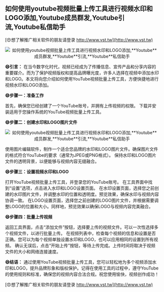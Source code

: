 ## **如何使用youtube视频批量上传工具进行视频水印和LOGO添加,**Youtube**成员群发,**Youtube**引流,**Youtube**私信助手**

[😍想了解推广相关软件的朋友请登录 http://www.vst.tw](http://www.vst.tw)

 <center><img src="https://vst.tw/MP4/tuiguang/png/1.png" alt="如何使用youtube视频批量上传工具进行视频水印和LOGO添加,**Youtube**成员群发,**Youtube**引流,**Youtube**私信助手"></center>

**😄引言：**
在当今数字化时代，视频已经成为了传播信息、宣传产品和分享内容的重要媒介。而为了保护视频版权和提高品牌曝光度，许多人选择在视频中添加水印和LOGO。本文将向您介绍如何使用YouTube视频批量上传工具，方便快捷地进行视频水印和LOGO添加。

**😄步骤一：准备工作**

首先，确保您已经创建了一个YouTube账号，并拥有上传视频的权限。
下载并安装适用于您操作系统的YouTube视频批量上传工具。

**😄步骤二：创建水印和LOGO图片文件**

 <center><img src="https://vst.tw/MP4/tuiguang/png/8.png" alt="如何使用youtube视频批量上传工具进行视频水印和LOGO添加,**Youtube**成员群发,**Youtube**引流,**Youtube**私信助手"></center>

使用图片编辑软件，制作一个适合您品牌的水印和LOGO图片文件。确保图片文件的格式符合YouTube的要求（通常为JPEG或PNG格式）。
保持水印和LOGO图片文件的透明背景，以便能够与视频内容无缝融合。

**😄步骤三：设置视频水印和LOGO**

打开YouTube视频批量上传工具，并登录您的YouTube账号。
在工具界面中找到“设置”选项，点击进入水印和LOGO设置页面。
在水印设置页面，选择您之前创建的水印图片文件，并调整水印的位置和透明度。预览效果，确保水印与视频内容协调一致。
在LOGO设置页面，选择您之前创建的LOGO图片文件，并根据需要调整LOGO的位置和大小。同样地，预览效果以确保LOGO与视频内容完美融合。

**😄步骤四：批量上传视频**

返回工具界面，点击“添加文件”按钮，选择要上传的视频文件。可以一次性选择多个视频文件，以进行批量上传。
在视频列表中，检查每个视频的信息和设置是否正确。您可以为每个视频单独设置水印和LOGO，也可以应用相同的设置到所有视频。
确认无误后，点击“开始上传”按钮，等待上传完成。上传时间将取决于视频文件的大小和网络连接速度。

**😄结语：**
通过使用YouTube视频批量上传工具，您可以轻松地为多个视频添加水印和LOGO，提升品牌形象和版权保护。记得在使用工具的过程中，遵守YouTube的使用规则和标准，确保您的视频内容合法合规。祝您使用愉快，视频创作成功！

[😍想了解推广相关软件的朋友请登录 http://www.vst.tw](http://www.vst.tw)



